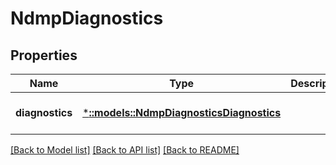 # NdmpDiagnostics

## Properties
Name | Type | Description | Notes
------------ | ------------- | ------------- | -------------
**diagnostics** | [***::models::NdmpDiagnosticsDiagnostics**](NdmpDiagnosticsDiagnostics.md) |  | [optional] [default to null]

[[Back to Model list]](../README.md#documentation-for-models) [[Back to API list]](../README.md#documentation-for-api-endpoints) [[Back to README]](../README.md)


